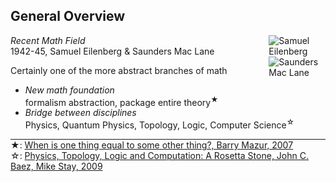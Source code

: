 General Overview
----------------

<div style="float:right; width: 18%">
<img src="categories/img/eilenberg.gif" alt="Samuel Eilenberg"/>
<img src="categories/img/maclaine.jpg" alt="Saunders Mac Lane"/>
</div>

_Recent Math Field_  
1942-45, Samuel Eilenberg &amp; Saunders Mac Lane

Certainly one of the more abstract branches of math

- _New math foundation_  
	formalism abstraction, package entire theory<sup>★</sup>
- _Bridge between disciplines_  
	Physics, Quantum Physics, Topology, Logic, Computer Science<sup>☆</sup>

<p  class="smaller base01" style="border-top: solid 1px">★: <a href="http://www.math.harvard.edu/~mazur/preprints/when_is_one.pd">When is one thing equal to some other thing?, Barry Mazur, 2007</a><br/>
☆: <a href="http://math.ucr.edu/home/baez/rosetta.pdf">Physics, Topology, Logic and Computation: A Rosetta Stone, John C. Baez, Mike Stay, 2009</a></p>
